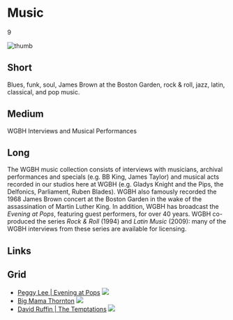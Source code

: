 # Music

9

![thumb](https://s3.amazonaws.com/wgbhstocksales.org/content/collections/music/RockandRoll_01_348x196.png)


## Short

Blues, funk, soul, James Brown at the Boston Garden, rock & roll,
jazz, latin, classical, and pop music.

## Medium

WGBH Interviews and Musical Performances 

## Long

The WGBH music collection consists of interviews with musicians, archival 
performances and specials (e.g. BB King, James Taylor) and musical acts recorded 
in our studios here at WGBH (e.g. Gladys Knight and the Pips, the Delfonics, 
Parliament, Ruben Blades). WGBH also famously recorded the 1968 James Brown 
concert at the Boston Garden in the wake of the assassination of Martin Luther 
King.  In addition, WGBH has broadcast the *Evening at Pops*, featuring guest performers,
for over 40 years.  WGBH co-produced the series *Rock & Roll* (1994) and 
*Latin Music* (2009): many of the WGBH interviews from these series are available 
for licensing. 

## Links

## Grid

- [Peggy Lee | Evening at Pops](http://openvault.wgbh.org/catalog/openvault:19405) ![](https://s3.amazonaws.com/wgbhstocksales.org/content/collections/music/EAP_PeggyLee1_348x196.png)
- [Big Mama Thornton](http://openvault.wgbh.org/catalog/openvault:8190) ![](https://s3.amazonaws.com/wgbhstocksales.org/content/collections/music/BigMama2_348x196.png)
- [David Ruffin | The Temptations](http://openvault.wgbh.org/catalog/openvault:13825) ![](https://s3.amazonaws.com/wgbhstocksales.org/content/collections/music/SpringSpecial_Ruffin_348x196.png)
